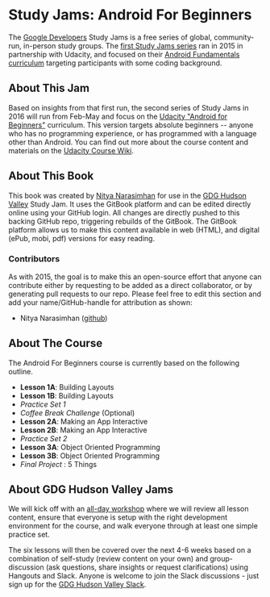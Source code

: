 # Study Jams: Android For Beginners

The [Google Developers](https://developers.google.com/groups/) Study Jams is a free series of global, community-run, in-person study groups. The [first Study Jams series](http://developerstudyjams.com/) ran in 2015 in partnership with Udacity, and focused on their [Android Fundamentals curriculum](https://www.udacity.com/course/viewer#!/c-ud853) targeting participants with some coding background.

## About This Jam
Based on insights from that first run, the second series of Study Jams in 2016 will run from Feb-May and focus on the [Udacity "Android for Beginners"](https://www.udacity.com/course/viewer#!/c-ud837) curriculum. This version targets absolute beginners -- anyone who has no programming experience, or has programmed with a language other than Android. You can find out more about the course content and materials on the [Udacity Course Wiki](https://www.udacity.com/wiki/ud837).


## About This Book
This book was created by [Nitya Narasimhan](https://github.com/nitya) for use in the [GDG Hudson Valley](http://www.meetup.com/gdg-hudson-valley/) Study Jam. It uses the GitBook platform and can be edited directly online using your GitHub login. All changes are directly pushed to this backing GitHub repo, triggering rebuilds of the GitBook. The GitBook platform allows us to make this content available in web (HTML), and digital (ePub, mobi, pdf) versions for easy reading.

### Contributors
As with 2015, the goal is to make this an open-source effort that anyone can contribute either by requesting to be added as a direct collaborator, or by generating pull requests to our repo. Please feel free to edit this section and add your name/GitHub-handle for attribution as shown:
* Nitya Narasimhan ([github](https://github.com/nitya))



## About The Course
The Android For Beginners course is currently based on the following outline.

* __Lesson 1A__: Building Layouts
* __Lesson 1B__: Building Layouts
* *Practice Set 1*
* *Coffee Break Challenge* (Optional)
* __Lesson 2A__: Making an App Interactive
* __Lesson 2B__: Making an App Interactive
* *Practice Set 2*
* __Lesson 3A__: Object Oriented Programming
* __Lesson 3B__: Object Oriented Programming
* *Final Project* : 5 Things

## About GDG Hudson Valley Jams
We will kick off with an [all-day workshop](http://www.meetup.com/gdg-hudson-valley/events/227448769/) where we will review all lesson content, ensure that everyone is setup with the right development environment for the course, and walk everyone through at least one simple practice set.

The six lessons will then be covered over the next 4-6 weeks based on a combination of self-study (review content on your own) and group-discussion (ask questions, share insights or request clarifications) using Hangouts and Slack. Anyone is welcome to join the Slack discussions - just sign up for the [GDG Hudson Valley Slack](gdghv.herokuapp.com).
